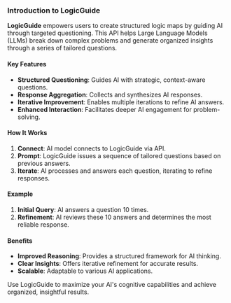 [](app.py)
[](.github/workflows/deploy.yml)

### Introduction to LogicGuide

**LogicGuide** empowers users to create structured logic maps by guiding AI through targeted questioning. This API helps Large Language Models (LLMs) break down complex problems and generate organized insights through a series of tailored questions.

#### Key Features

- **Structured Questioning**: Guides AI with strategic, context-aware questions.
- **Response Aggregation**: Collects and synthesizes AI responses.
- **Iterative Improvement**: Enables multiple iterations to refine AI answers.
- **Enhanced Interaction**: Facilitates deeper AI engagement for problem-solving.

#### How It Works

1. **Connect**: AI model connects to LogicGuide via API.
2. **Prompt**: LogicGuide issues a sequence of tailored questions based on previous answers.
3. **Iterate**: AI processes and answers each question, iterating to refine responses.

#### Example

1. **Initial Query**: AI answers a question 10 times.
2. **Refinement**: AI reviews these 10 answers and determines the most reliable response.

#### Benefits

- **Improved Reasoning**: Provides a structured framework for AI thinking.
- **Clear Insights**: Offers iterative refinement for accurate results.
- **Scalable**: Adaptable to various AI applications.

Use LogicGuide to maximize your AI's cognitive capabilities and achieve organized, insightful results.

